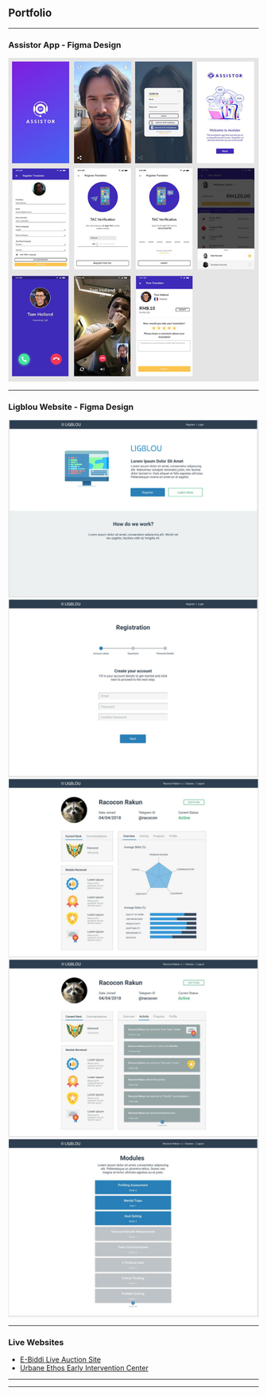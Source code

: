 ## Portfolio

---

### Assistor App - Figma Design 


<img src="images/pic001.jpg?raw=true"/>

---

### Ligblou Website - Figma Design 


<img src="images/007.jpg?raw=true"/>
<br>
<img src="images/008.jpg?raw=true"/>
<br>
<img src="images/011.jpg?raw=true"/>
<br>
<img src="images/012.jpg?raw=true"/>
<br>
<img src="images/013.jpg?raw=true"/>

---


### Live Websites

- [E-Biddi Live Auction Site](https://auction.e-biddi.com/events)
- [Urbane Ethos Early Intervention Center](https://www.urbaneethos.center/)

---




---
